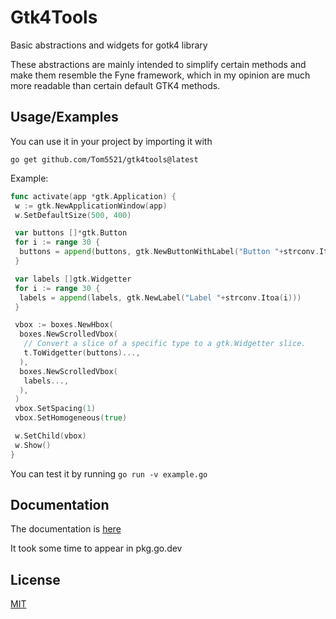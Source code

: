 # Gtk4Tools

Basic abstractions and widgets for gotk4 library

These abstractions are mainly intended to simplify certain methods and make them
resemble the Fyne framework, which in my opinion are much more readable
than certain default GTK4 methods.

## Usage/Examples

You can use it in your project by importing it with

`go get github.com/Tom5521/gtk4tools@latest`

Example:

```go
func activate(app *gtk.Application) {
 w := gtk.NewApplicationWindow(app)
 w.SetDefaultSize(500, 400)

 var buttons []*gtk.Button
 for i := range 30 {
  buttons = append(buttons, gtk.NewButtonWithLabel("Button "+strconv.Itoa(i)))
 }

 var labels []gtk.Widgetter
 for i := range 30 {
  labels = append(labels, gtk.NewLabel("Label "+strconv.Itoa(i)))
 }

 vbox := boxes.NewHbox(
  boxes.NewScrolledVbox(
   // Convert a slice of a specific type to a gtk.Widgetter slice.
   t.ToWidgetter(buttons)...,
  ),
  boxes.NewScrolledVbox(
   labels...,
  ),
 )
 vbox.SetSpacing(1)
 vbox.SetHomogeneous(true)

 w.SetChild(vbox)
 w.Show()
}
```

You can test it by running `go run -v example.go`

## Documentation

The documentation is [here](https://pkg.go.dev/github.com/Tom5521/gtk4tools)

It took some time to appear in pkg.go.dev

## License

[MIT](https://choosealicense.com/licenses/mit/)
